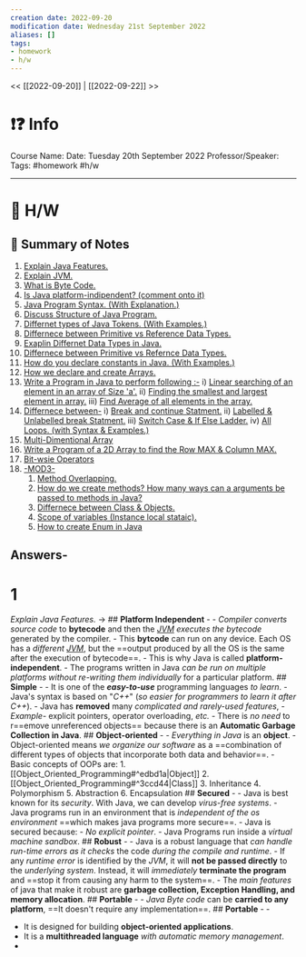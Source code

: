 ```yaml
---
creation date: 2022-09-20
modification date: Wednesday 21st September 2022
aliases: [] 
tags: 
- homework
- h/w
---
```


<< [[2022-09-20]] | [[2022-09-22]] >>

# ❗❓ Info
Course Name: 
Date: Tuesday 20th September 2022
Professor/Speaker: 
Tags: #homework #h/w 

---
# 📑 H/W

## 📃 Summary of Notes
1. [Explain Java Features.](#1)
2. [Explain JVM.](#2)
3. [What is Byte Code.](#3)
4. [Is Java platform-indipendent? (comment onto it)](#4)
5. [Java Program Syntax. (With Explanation.)](#5)
6. [Discuss Structure of Java Program.](#6)
7. [Differnet types of Java Tokens. (With Examples.)](#7)
8. [Differnece between Primitive vs Reference Data Types.](#8)
9. [Exaplin Differnet Data Types in Java.](#9)
10. [Differnece between Primitive vs Refernce Data Types.](#10)
11. [How do you declare constants in Java. (With Examples.)](#11)
12. [How we declare and create Arrays.](#12)
13. [Write a Program in Java to perform following :-](#13)
	i) [Linear searching of an element in an array of Size 'a'.](#13.1)
	ii) [Finding the smallest and largest element in array.](#13.2)
	iii) [Find Average of all elements in the array.](#13.3)
14. [Differnece between-](#14)
	i) [Break and continue Statment.](#14.1)
	ii) [Labelled & Unlabelled break Statment.](#14.2)
	iii) [Switch Case & If Else Ladder.](#14.3)
	iv) [All Loops. (with Syntax & Examples.)](#14.4)
15. [Multi-Dimentional Array](#15)
16. [Write a Program of a 2D Array to find the Row MAX & Column MAX.](#16)
17. [Bit-wsie Operators](#17)
18. [-MOD3-](#18)
	1. [Method Overlapping.](#18.1)
	2. [How do we create methods? How many ways can a arguments be passed to methods in Java?](#18.2)
	3. [Differnece between Class & Objects.](#18.3)
	4. [Scope of variables (Instance local stataic).](#18.4)
	5. [How to create Enum in Java](#18.5)


## **Answers-**

# 1
  *Explain Java Features.*
  ->
		  ## **Platform Independent** -
				  - *Compiler converts source code* to **bytecode** and then the *[JVM](#JVM) executes the bytecode* generated by the compiler.
				  - This **bytcode** can run on any device. Each OS has a *different [JVM](#JVM)*, but the ==output produced by all the OS is the same after the execution of bytecode==.
				  - This is why Java is called **platform-independent**. 
					  - The programs written in Java *can be run on multiple platforms* *without re-writing them individually* for a particular platform.
		  ## **Simple** - 
				  - It is one of the ***easy-to-use*** programming languages *to learn*.
				  - Java's syntax is based on "*C++*" (*so easier for programmers to learn it after C++*).
				  - Java has **removed** many *complicated and rarely-used features*, 
					  - *Example-* explicit pointers, operator overloading, *etc.*
				- There is *no need* to r==emove unreferenced objects== because there is an **Automatic Garbage Collection in Java**.
		  ## **Object-oriented** - 
				  - *Everything in Java* is an **object**. 
				  - Object-oriented means *we organize our software* as a ==combination of different types of objects that incorporate both data and behavior==.
				  - Basic concepts of OOPs are:
					  1. [[Object_Oriented_Programming#^edbd1a|Object]]
					  2. [[Object_Oriented_Programming#^3ccd44|Class]]
					  3. Inheritance
					  4. Polymorphism
					  5. Abstraction
					  6. Encapsulation
		  ## **Secured** - 
				  - Java is best known for its *security*. With Java, we can develop *virus-free systems*. 
				  - Java programs run in an environment that is *independent of the os environment* ==which makes java programs more secure==.
				  - Java is secured because:
					  - *No explicit pointer*.
					  - Java Programs run inside a *virtual machine sandbox*.
		  ## **Robust** - 
				  - Java is a robust language that *can handle run-time errors as it checks* the code *during the compile and runtime*.
				  - If any *runtime error* is identified by the *JVM*, it will **not be passed directly** to the *underlying system*. Instead, it will *immediately* **terminate the program** and ==stop it from causing any harm to the system==.
				  - The *main features* of java that make it robust are **garbage collection, Exception Handling, and memory allocation**.
		  ## **Portable** - 
				  - *Java Byte code* can be **carried to any platform**, ==It doesn't require any implementation==.
		## **Portable** - 
				- 

  
  - It is designed for building **object-oriented applications**.
  - It is a **multithreaded language** *with automatic memory management*.
  - 
